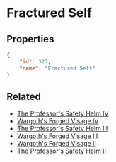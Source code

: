 # Fractured Self

<no description available>

## Properties

```json
{
    "id": 327,
    "name": "Fractured Self"
}
```

## Related

- [The Professor's Safety Helm IV](../items/19842-the-professor-s-safety-helm-iv.md)
- [Wargoth's Forged Visage IV](../items/19846-wargoth-s-forged-visage-iv.md)
- [The Professor's Safety Helm III](../items/19841-the-professor-s-safety-helm-iii.md)
- [Wargoth's Forged Visage III](../items/19845-wargoth-s-forged-visage-iii.md)
- [Wargoth's Forged Visage II](../items/19844-wargoth-s-forged-visage-ii.md)
- [The Professor's Safety Helm II](../items/19840-the-professor-s-safety-helm-ii.md)

